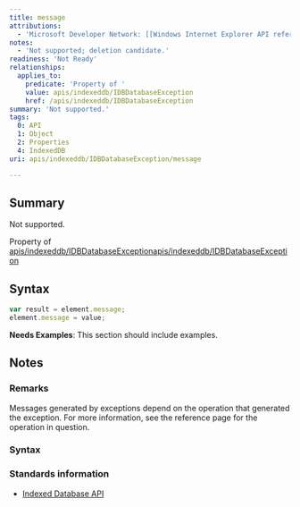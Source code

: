```yaml
---
title: message
attributions:
  - 'Microsoft Developer Network: [[Windows Internet Explorer API reference](http://msdn.microsoft.com/en-us/library/ie/hh828809%28v=vs.85%29.aspx) Article]'
notes:
  - 'Not supported; deletion candidate.'
readiness: 'Not Ready'
relationships:
  applies_to:
    predicate: 'Property of '
    value: apis/indexeddb/IDBDatabaseException
    href: /apis/indexeddb/IDBDatabaseException
summary: 'Not supported.'
tags:
  0: API
  1: Object
  2: Properties
  4: IndexedDB
uri: apis/indexeddb/IDBDatabaseException/message

---
```

## <span>Summary</span>

Not supported.

Property of [apis/indexeddb/IDBDatabaseException](/apis/indexeddb/IDBDatabaseException)[apis/indexeddb/IDBDatabaseException](/apis/indexeddb/IDBDatabaseException)

## <span>Syntax</span>

``` js
var result = element.message;
element.message = value;
```

**Needs Examples**: This section should include examples.

## <span>Notes</span>

### <span>Remarks</span>

Messages generated by exceptions depend on the operation that generated the exception. For more information, see the reference page for the operation in question.

### <span>Syntax</span>

### <span>Standards information</span>

-   [Indexed Database API](http://go.microsoft.com/fwlink/p/?LinkId=224519)
